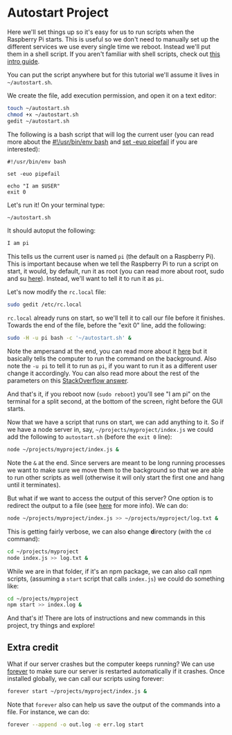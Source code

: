 # Autostart Project

Here we'll set things up so it's easy for us to run scripts when the Raspberry Pi starts. This is useful so we don't need to manually set up the different services we use every single time we reboot. Instead we'll put them in a shell script. If you aren't familiar with shell scripts, check out [this intro guide](https://www.howtogeek.com/67469/the-beginners-guide-to-shell-scripting-the-basics/).

You can put the script anywhere but for this tutorial we'll assume it lives in `~/autostart.sh`.

We create the file, add execution permission, and open it on a text editor:

```sh
touch ~/autostart.sh
chmod +x ~/autostart.sh
gedit ~/autostart.sh
```

The following is a bash script that will log the current user (you can read more about the [#!/usr/bin/env bash](https://linuxize.com/post/bash-shebang/) and [set -euo pipefail](https://vaneyckt.io/posts/safer_bash_scripts_with_set_euxo_pipefail/) if you are interested):

```
#!/usr/bin/env bash

set -euo pipefail

echo "I am $USER"
exit 0
```

Let's run it! On your terminal type:

```sh
~/autostart.sh
```

It should autoput the following:

```sh
I am pi
```

This tells us the current user is named `pi` (the default on a Raspberry Pi). This is important because when we tell the Raspberry Pi to run a script on start, it would, by default, run it as root (you can read more about root, sudo and su [here](https://www.lifewire.com/what-is-sudo-2197466)). Instead, we'll want to tell it to run it as `pi`.

Let's now modify the `rc.local` file:

```sh
sudo gedit /etc/rc.local
```

`rc.local` already runs on start, so we'll tell it to call our file before it finishes. Towards the end of the file, before the "exit 0" line, add the following:

```sh
sudo -H -u pi bash -c '~/autostart.sh' &
```

Note the ampersand at the end, you can read more about it [here](https://bashitout.com/2013/05/18/Ampersands-on-the-command-line.html) but it basically tells the computer to run the command on the background. Also note the `-u pi` to tell it to run as `pi`, if you want to run it as a different user change it accordingly. You can also read more about the rest of the parameters on this [StackOverflow answer](https://askubuntu.com/a/294748).

And that's it, if you reboot now (`sudo reboot`) you'll see "I am pi" on the terminal for a split second, at the bottom of the screen, right before the GUI starts.

Now that we have a script that runs on start, we can add anything to it. So if we have a node server in, say, `~/projects/myproject/index.js` we could add the following to `autostart.sh` (before the `exit 0` line):

```sh
node ~/projects/myproject/index.js &
```

Note the `&` at the end. Since servers are meant to be long running processes we want to make sure we move them to the background so that we are able to run other scripts as well (otherwise it will only start the first one and hang until it terminates).

But what if we want to access the output of this server? One option is to redirect the output to a file (see [here](https://stackoverflow.com/questions/6207573/how-to-append-output-to-the-end-of-a-text-file) for more info). We can do:

```sh
node ~/projects/myproject/index.js >> ~/projects/myproject/log.txt &
```

This is getting fairly verbose, we can also **c**hange **d**irectory (with the `cd` command):

```sh
cd ~/projects/myproject
node index.js >> log.txt &
```

While we are in that folder, if it's an npm package, we can also call npm scripts, (assuming a `start` script that calls `index.js`) we could do something like:

```sh
cd ~/projects/myproject
npm start >> index.log &
```

And that's it! There are lots of instructions and new commands in this project, try things and explore!

## Extra credit

What if our server crashes but the computer keeps running? We can use [forever](https://www.npmjs.com/package/forever) to make sure our server is restarted automatically if it crashes. Once installed globally, we can call our scripts using forever:

```sh
forever start ~/projects/myproject/index.js &
```

Note that `forever` also can help us save the output of the commands into a file. For instance, we can do:

```sh
forever --append -o out.log -e err.log start
```
